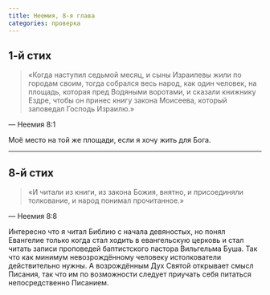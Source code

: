 ```yaml
---
title: Неемия, 8-я глава
categories: проверка
---
```


## 1-й стих

> «Когда наступил седьмой месяц, и сыны Израилевы жили по городам своим, тогда собрался весь народ, как один человек, на площадь,
> которая пред Водяными воротами, и сказали книжнику Ездре, чтобы он принес книгу закона Моисеева, который заповедал Господь Израилю.»

— Неемия 8:1

Моё место на той же площади, если я хочу жить для Бога.

***

## 8-й стих

> «И читали из книги, из закона Божия, внятно, и присоединяли толкование, и народ понимал прочитанное.»

— Неемия 8:8

Интересно что я читал Библию с начала девяностых, но понял Евангелие только когда стал ходить в евангельскую церковь и стал читать записи проповедей баптистского пастора Вильгельма Буша. Так что как минимум невозрождённому человеку истолкователи действительно нужны. А возрождённым Дух Святой открывает смысл Писания, так что им по возможности следует приучать себя питаться непосредственно Писанием.
